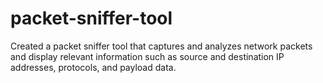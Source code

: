 # packet-sniffer-tool
Created a packet sniffer tool that captures and analyzes network packets and display relevant information such as source and destination IP addresses, protocols, and payload data.
